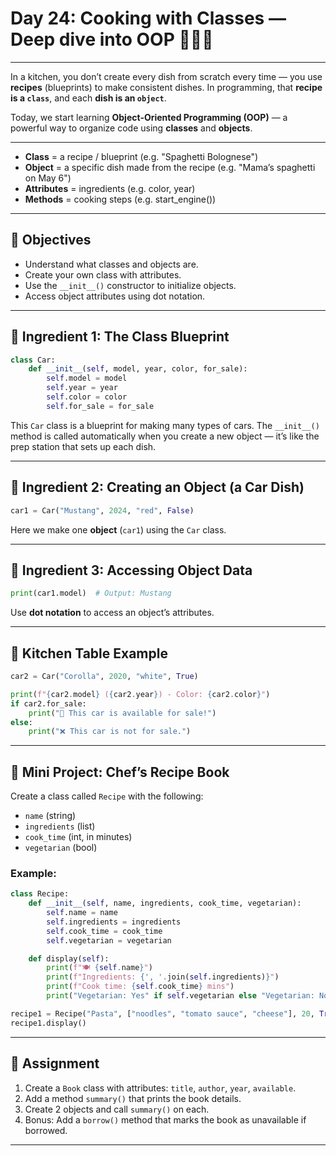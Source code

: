 # Day 24: Cooking with Classes — Deep dive into OOP 👨‍🍳🚗

---

In a kitchen, you don’t create every dish from scratch every time — you use **recipes** (blueprints) to make consistent dishes. In programming, that **recipe is a `class`**, and each **dish is an `object`**.

Today, we start learning **Object-Oriented Programming (OOP)** — a powerful way to organize code using **classes** and **objects**.

---

* **Class** = a recipe / blueprint (e.g. "Spaghetti Bolognese")
* **Object** = a specific dish made from the recipe (e.g. "Mama’s spaghetti on May 6")
* **Attributes** = ingredients (e.g. color, year)
* **Methods** = cooking steps (e.g. start\_engine())

---

## 🎯 Objectives

* Understand what classes and objects are.
* Create your own class with attributes.
* Use the `__init__()` constructor to initialize objects.
* Access object attributes using dot notation.

---

## 🧪 Ingredient 1: The Class Blueprint

```python
class Car:
    def __init__(self, model, year, color, for_sale):
        self.model = model
        self.year = year
        self.color = color
        self.for_sale = for_sale
```

This `Car` class is a blueprint for making many types of cars.
The `__init__()` method is called automatically when you create a new object — it’s like the prep station that sets up each dish.

---

## 🧪 Ingredient 2: Creating an Object (a Car Dish)

```python
car1 = Car("Mustang", 2024, "red", False)
```

Here we make one **object** (`car1`) using the `Car` class.

---

## 🧪 Ingredient 3: Accessing Object Data

```python
print(car1.model)  # Output: Mustang
```

Use **dot notation** to access an object’s attributes.

---

## 🍱 Kitchen Table Example

```python
car2 = Car("Corolla", 2020, "white", True)

print(f"{car2.model} ({car2.year}) - Color: {car2.color}")
if car2.for_sale:
    print("🚗 This car is available for sale!")
else:
    print("❌ This car is not for sale.")
```

---

## 🧁 Mini Project: Chef’s Recipe Book

Create a class called `Recipe` with the following:

* `name` (string)
* `ingredients` (list)
* `cook_time` (int, in minutes)
* `vegetarian` (bool)

### Example:

```python
class Recipe:
    def __init__(self, name, ingredients, cook_time, vegetarian):
        self.name = name
        self.ingredients = ingredients
        self.cook_time = cook_time
        self.vegetarian = vegetarian

    def display(self):
        print(f"🍽️ {self.name}")
        print(f"Ingredients: {', '.join(self.ingredients)}")
        print(f"Cook time: {self.cook_time} mins")
        print("Vegetarian: Yes" if self.vegetarian else "Vegetarian: No")

recipe1 = Recipe("Pasta", ["noodles", "tomato sauce", "cheese"], 20, True)
recipe1.display()
```

---

## 📝 Assignment

1. Create a `Book` class with attributes: `title`, `author`, `year`, `available`.
2. Add a method `summary()` that prints the book details.
3. Create 2 objects and call `summary()` on each.
4. Bonus: Add a `borrow()` method that marks the book as unavailable if borrowed.

---